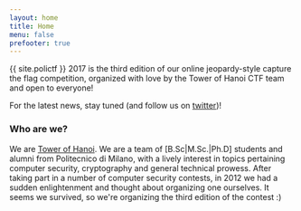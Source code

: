 ```yaml
---
layout: home
title: Home
menu: false
prefooter: true
---
```


{{ site.polictf }} 2017 is the third edition of our online jeopardy-style capture the flag competition, organized with love by the Tower of Hanoi CTF team and open to everyone!

For the latest news, stay tuned (and follow us on [twitter](https://twitter.com/towerofhanoi))!

### Who are we?

We are [Tower of Hanoi](http://toh.necst.it).
We are a team of [B.Sc|M.Sc.|Ph.D] students and alumni
from Politecnico di Milano, with a lively interest in topics pertaining computer security, cryptography
and general technical prowess.
After taking part in a number of computer security contests, in 2012 we had a sudden enlightenment and
thought about organizing one ourselves.
It seems we survived, so we're organizing the third edition of the contest :)